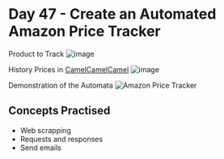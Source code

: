 # Day 47 - Create an Automated Amazon Price Tracker

Product to Track
![image](https://github.com/laurasmendozad/100-Days-Of-Code-Python/assets/58611097/598980f4-d75b-4562-8241-c1e566445255)

History Prices in [CamelCamelCamel](https://camelcamelcamel.com/)
![image](https://github.com/laurasmendozad/100-Days-Of-Code-Python/assets/58611097/1e316990-b1bc-4cc2-b9db-bf399d45cd61)

Demonstration of the Automata
![Amazon Price Tracker](https://github.com/laurasmendozad/100-Days-Of-Code-Python/assets/58611097/8ac6cff3-80fd-4090-a690-14a9ca57b9c8)


## Concepts Practised

- Web scrapping
- Requests and responses
- Send emails
